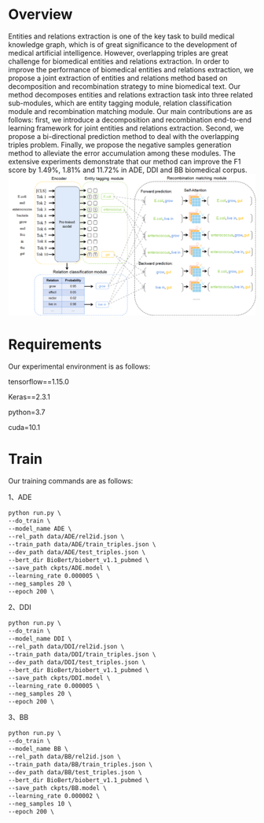 # Overview

Entities and relations extraction is one of the key task to build medical knowledge graph, which is of great significance to the development of medical artificial intelligence. However, overlapping triples are great challenge for biomedical entities and relations extraction. In order to improve the performance of biomedical entities and relations extraction, we propose a joint extraction of entities and relations method based on decomposition and recombination strategy to mine biomedical text. Our method decomposes entities and relations extraction task into three related sub-modules, which are entity tagging module, relation classification module and recombination matching module. Our main contributions are as follows: first, we introduce a decomposition and recombination end-to-end learning framework for joint entities and relations extraction. Second, we propose a bi-directional prediction method to deal with the overlapping triples problem. Finally, we propose the negative samples generation method to alleviate the error accumulation among these modules. The extensive experiments demonstrate that our method can improve the F1 score by 1.49%, 1.81% and 11.72% in ADE, DDI and BB biomedical corpus.![fig2](https://github.com/StudentHongCheng/paper-code/blob/main/fig2.png?raw=true)



# **Requirements**

Our experimental environment is as follows:

tensorflow==1.15.0 

Keras==2.3.1 

python=3.7 

cuda=10.1

# **Train**

Our training commands are as follows:

1、ADE

```
python run.py \
--do_train \
--model_name ADE \
--rel_path data/ADE/rel2id.json \
--train_path data/ADE/train_triples.json \
--dev_path data/ADE/test_triples.json \
--bert_dir BioBert/biobert_v1.1_pubmed \
--save_path ckpts/ADE.model \
--learning_rate 0.000005 \
--neg_samples 20 \
--epoch 200 \
```

2、DDI

```
python run.py \
--do_train \
--model_name DDI \
--rel_path data/DDI/rel2id.json \
--train_path data/DDI/train_triples.json \
--dev_path data/DDI/test_triples.json \
--bert_dir BioBert/biobert_v1.1_pubmed \
--save_path ckpts/DDI.model \
--learning_rate 0.000005 \
--neg_samples 20 \
--epoch 200 \
```

3、BB

```
python run.py \
--do_train \
--model_name BB \
--rel_path data/BB/rel2id.json \
--train_path data/BB/train_triples.json \
--dev_path data/BB/test_triples.json \
--bert_dir BioBert/biobert_v1.1_pubmed \
--save_path ckpts/BB.model \
--learning_rate 0.000002 \
--neg_samples 10 \
--epoch 200 \
```

